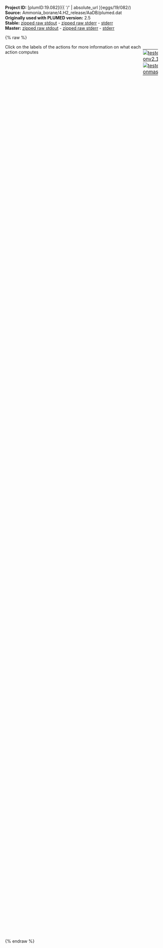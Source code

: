 **Project ID:** [plumID:19.082]({{ '/' | absolute_url }}eggs/19/082/)  
**Source:** Ammonia_borane/4.H2_release/AaDB/plumed.dat  
**Originally used with PLUMED version:** 2.5  
**Stable:** [zipped raw stdout](plumed.dat.plumed.stdout.txt.zip) - [zipped raw stderr](plumed.dat.plumed.stderr.txt.zip) - [stderr](plumed.dat.plumed.stderr)  
**Master:** [zipped raw stdout](plumed.dat.plumed_master.stdout.txt.zip) - [zipped raw stderr](plumed.dat.plumed_master.stderr.txt.zip) - [stderr](plumed.dat.plumed_master.stderr)  

{% raw %}
<div style="width: 100%; float:left">
<div style="width: 90%; float:left" id="value_details_data/Ammonia_borane/4.H2_release/AaDB/plumed.dat"> Click on the labels of the actions for more information on what each action computes </div>
<div style="width: 10%; float:left"><table><tr><td style="padding:1px"><a href="plumed.dat.plumed.stderr"><img src="https://img.shields.io/badge/v2.10-passing-green.svg" alt="tested onv2.10" /></a></td></tr><tr><td style="padding:1px"><a href="plumed.dat.plumed_master.stderr"><img src="https://img.shields.io/badge/master-passing-green.svg" alt="tested onmaster" /></a></td></tr></table></div></div>
<pre style="width=97%;">
<span class="plumedtooltip" style="color:green">RESTART<span class="right">Activate restart. <a href="https://www.plumed.org/doc-master/user-doc/html/_r_e_s_t_a_r_t.html" style="color:green">More details</a><i></i></span></span>
<span style="display:none;" id="data/Ammonia_borane/4.H2_release/AaDB/plumed.dat">The RESTART action with label <b></b> calculates something</span><span class="plumedtooltip" style="color:green">UNITS<span class="right">This command sets the internal units for the code. <a href="https://www.plumed.org/doc-master/user-doc/html/_u_n_i_t_s.html" style="color:green">More details</a><i></i></span></span> <span class="plumedtooltip">LENGTH<span class="right">the units of lengths<i></i></span></span>=A

<b name="data/Ammonia_borane/4.H2_release/AaDB/plumed.dath" onclick='showPath("data/Ammonia_borane/4.H2_release/AaDB/plumed.dat","data/Ammonia_borane/4.H2_release/AaDB/plumed.dath","data/Ammonia_borane/4.H2_release/AaDB/plumed.dath","violet")'>h</b><span style="display:none;" id="data/Ammonia_borane/4.H2_release/AaDB/plumed.dath">The GROUP action with label <b>h</b> calculates the following quantities:<table  align="center" frame="void" width="95%" cellpadding="5%"><tr><td width="5%"><b> Quantity </b>  </td><td width="5%"><b> Type </b>  </td><td><b> Description </b> </td></tr><tr><td width="5%">h</td><td width="5%"><font color="violet">atoms</font></td><td>indices of atoms specified in GROUP</td></tr></table></span>: <span class="plumedtooltip" style="color:green">GROUP<span class="right">Define a group of atoms so that a particular list of atoms can be referenced with a single label in definitions of CVs or virtual atoms. <a href="https://www.plumed.org/doc-master/user-doc/html/_g_r_o_u_p.html" style="color:green">More details</a><i></i></span></span> <span class="plumedtooltip">ATOMS<span class="right">the numerical indexes for the set of atoms in the group<i></i></span></span>=5-128:16,6-128:16,7-128:16,8-128:16,9-128:16,10-128:16,11-128:16,12-128:16,13-128:16,14-128:16,15-128:16,16-128:16   
<b name="data/Ammonia_borane/4.H2_release/AaDB/plumed.dathb" onclick='showPath("data/Ammonia_borane/4.H2_release/AaDB/plumed.dat","data/Ammonia_borane/4.H2_release/AaDB/plumed.dathb","data/Ammonia_borane/4.H2_release/AaDB/plumed.dathb","violet")'>hb</b><span style="display:none;" id="data/Ammonia_borane/4.H2_release/AaDB/plumed.dathb">The GROUP action with label <b>hb</b> calculates the following quantities:<table  align="center" frame="void" width="95%" cellpadding="5%"><tr><td width="5%"><b> Quantity </b>  </td><td width="5%"><b> Type </b>  </td><td><b> Description </b> </td></tr><tr><td width="5%">hb</td><td width="5%"><font color="violet">atoms</font></td><td>indices of atoms specified in GROUP</td></tr></table></span>: <span class="plumedtooltip" style="color:green">GROUP<span class="right">Define a group of atoms so that a particular list of atoms can be referenced with a single label in definitions of CVs or virtual atoms. <a href="https://www.plumed.org/doc-master/user-doc/html/_g_r_o_u_p.html" style="color:green">More details</a><i></i></span></span> <span class="plumedtooltip">ATOMS<span class="right">the numerical indexes for the set of atoms in the group<i></i></span></span>=7-128:16,8-128:16,13-128:16,14-128:16,15-128:16,16-128:16  
<b name="data/Ammonia_borane/4.H2_release/AaDB/plumed.dathn" onclick='showPath("data/Ammonia_borane/4.H2_release/AaDB/plumed.dat","data/Ammonia_borane/4.H2_release/AaDB/plumed.dathn","data/Ammonia_borane/4.H2_release/AaDB/plumed.dathn","violet")'>hn</b><span style="display:none;" id="data/Ammonia_borane/4.H2_release/AaDB/plumed.dathn">The GROUP action with label <b>hn</b> calculates the following quantities:<table  align="center" frame="void" width="95%" cellpadding="5%"><tr><td width="5%"><b> Quantity </b>  </td><td width="5%"><b> Type </b>  </td><td><b> Description </b> </td></tr><tr><td width="5%">hn</td><td width="5%"><font color="violet">atoms</font></td><td>indices of atoms specified in GROUP</td></tr></table></span>: <span class="plumedtooltip" style="color:green">GROUP<span class="right">Define a group of atoms so that a particular list of atoms can be referenced with a single label in definitions of CVs or virtual atoms. <a href="https://www.plumed.org/doc-master/user-doc/html/_g_r_o_u_p.html" style="color:green">More details</a><i></i></span></span> <span class="plumedtooltip">ATOMS<span class="right">the numerical indexes for the set of atoms in the group<i></i></span></span>=5-128:16,6-128:16,9-128:16,10-128:16,11-128:16,12-128:16  
<b name="data/Ammonia_borane/4.H2_release/AaDB/plumed.datn" onclick='showPath("data/Ammonia_borane/4.H2_release/AaDB/plumed.dat","data/Ammonia_borane/4.H2_release/AaDB/plumed.datn","data/Ammonia_borane/4.H2_release/AaDB/plumed.datn","violet")'>n</b><span style="display:none;" id="data/Ammonia_borane/4.H2_release/AaDB/plumed.datn">The GROUP action with label <b>n</b> calculates the following quantities:<table  align="center" frame="void" width="95%" cellpadding="5%"><tr><td width="5%"><b> Quantity </b>  </td><td width="5%"><b> Type </b>  </td><td><b> Description </b> </td></tr><tr><td width="5%">n</td><td width="5%"><font color="violet">atoms</font></td><td>indices of atoms specified in GROUP</td></tr></table></span>: <span class="plumedtooltip" style="color:green">GROUP<span class="right">Define a group of atoms so that a particular list of atoms can be referenced with a single label in definitions of CVs or virtual atoms. <a href="https://www.plumed.org/doc-master/user-doc/html/_g_r_o_u_p.html" style="color:green">More details</a><i></i></span></span> <span class="plumedtooltip">ATOMS<span class="right">the numerical indexes for the set of atoms in the group<i></i></span></span>=3-128:16,4-128:16   
<b name="data/Ammonia_borane/4.H2_release/AaDB/plumed.datb" onclick='showPath("data/Ammonia_borane/4.H2_release/AaDB/plumed.dat","data/Ammonia_borane/4.H2_release/AaDB/plumed.datb","data/Ammonia_borane/4.H2_release/AaDB/plumed.datb","violet")'>b</b><span style="display:none;" id="data/Ammonia_borane/4.H2_release/AaDB/plumed.datb">The GROUP action with label <b>b</b> calculates the following quantities:<table  align="center" frame="void" width="95%" cellpadding="5%"><tr><td width="5%"><b> Quantity </b>  </td><td width="5%"><b> Type </b>  </td><td><b> Description </b> </td></tr><tr><td width="5%">b</td><td width="5%"><font color="violet">atoms</font></td><td>indices of atoms specified in GROUP</td></tr></table></span>: <span class="plumedtooltip" style="color:green">GROUP<span class="right">Define a group of atoms so that a particular list of atoms can be referenced with a single label in definitions of CVs or virtual atoms. <a href="https://www.plumed.org/doc-master/user-doc/html/_g_r_o_u_p.html" style="color:green">More details</a><i></i></span></span> <span class="plumedtooltip">ATOMS<span class="right">the numerical indexes for the set of atoms in the group<i></i></span></span>=1-128:16,2-128:16 
<b name="data/Ammonia_borane/4.H2_release/AaDB/plumed.datbn1" onclick='showPath("data/Ammonia_borane/4.H2_release/AaDB/plumed.dat","data/Ammonia_borane/4.H2_release/AaDB/plumed.datbn1","data/Ammonia_borane/4.H2_release/AaDB/plumed.datbn1","violet")'>bn1</b><span style="display:none;" id="data/Ammonia_borane/4.H2_release/AaDB/plumed.datbn1">The GROUP action with label <b>bn1</b> calculates the following quantities:<table  align="center" frame="void" width="95%" cellpadding="5%"><tr><td width="5%"><b> Quantity </b>  </td><td width="5%"><b> Type </b>  </td><td><b> Description </b> </td></tr><tr><td width="5%">bn1</td><td width="5%"><font color="violet">atoms</font></td><td>indices of atoms specified in GROUP</td></tr></table></span>: <span class="plumedtooltip" style="color:green">GROUP<span class="right">Define a group of atoms so that a particular list of atoms can be referenced with a single label in definitions of CVs or virtual atoms. <a href="https://www.plumed.org/doc-master/user-doc/html/_g_r_o_u_p.html" style="color:green">More details</a><i></i></span></span> <span class="plumedtooltip">ATOMS<span class="right">the numerical indexes for the set of atoms in the group<i></i></span></span>=1-128:16,3-128:16 
<b name="data/Ammonia_borane/4.H2_release/AaDB/plumed.datbn2" onclick='showPath("data/Ammonia_borane/4.H2_release/AaDB/plumed.dat","data/Ammonia_borane/4.H2_release/AaDB/plumed.datbn2","data/Ammonia_borane/4.H2_release/AaDB/plumed.datbn2","violet")'>bn2</b><span style="display:none;" id="data/Ammonia_borane/4.H2_release/AaDB/plumed.datbn2">The GROUP action with label <b>bn2</b> calculates the following quantities:<table  align="center" frame="void" width="95%" cellpadding="5%"><tr><td width="5%"><b> Quantity </b>  </td><td width="5%"><b> Type </b>  </td><td><b> Description </b> </td></tr><tr><td width="5%">bn2</td><td width="5%"><font color="violet">atoms</font></td><td>indices of atoms specified in GROUP</td></tr></table></span>: <span class="plumedtooltip" style="color:green">GROUP<span class="right">Define a group of atoms so that a particular list of atoms can be referenced with a single label in definitions of CVs or virtual atoms. <a href="https://www.plumed.org/doc-master/user-doc/html/_g_r_o_u_p.html" style="color:green">More details</a><i></i></span></span> <span class="plumedtooltip">ATOMS<span class="right">the numerical indexes for the set of atoms in the group<i></i></span></span>=2-128:16,4-128:16 

<span id="data/Ammonia_borane/4.H2_release/AaDB/plumed.datcnHB_short"><b name="data/Ammonia_borane/4.H2_release/AaDB/plumed.datcnHB" onclick='showPath("data/Ammonia_borane/4.H2_release/AaDB/plumed.dat","data/Ammonia_borane/4.H2_release/AaDB/plumed.datcnHB","data/Ammonia_borane/4.H2_release/AaDB/plumed.datcnHB_shortcut","blue")'>cnHB</b><span style="display:none;" id="data/Ammonia_borane/4.H2_release/AaDB/plumed.datcnHB_shortcut">The COORDINATIONNUMBER action with label <b>cnHB</b> calculates the following quantities:<table  align="center" frame="void" width="95%" cellpadding="5%"><tr><td width="5%"><b> Quantity </b>  </td><td width="5%"><b> Type </b>  </td><td><b> Description </b> </td></tr><tr><td width="5%">cnHB</td><td width="5%"><font color="blue">vector</font></td><td>the coordination numbers of the specified atoms</td></tr><tr><td width="5%">cnHB_max</td><td width="5%"><font color="black">scalar</font></td><td>the maximum colvar</td></tr></table></span>: <span class="plumedtooltip" style="color:green">COORDINATIONNUMBER<span class="right">Calculate the coordination numbers of atoms so that you can then calculate functions of the distribution of This action is <a class="toggler" href='javascript:;' onclick='toggleDisplay("data/Ammonia_borane/4.H2_release/AaDB/plumed.datcnHB");'>a shortcut</a>. <a href="https://www.plumed.org/doc-master/user-doc/html/_c_o_o_r_d_i_n_a_t_i_o_n_n_u_m_b_e_r.html">More details</a><i></i></span></span> <span class="plumedtooltip">SPECIESA<span class="right">this keyword is used for colvars such as the coordination number<i></i></span></span>=<b name="data/Ammonia_borane/4.H2_release/AaDB/plumed.dathb">hb</b> <span class="plumedtooltip">SPECIESB<span class="right">this keyword is used for colvars such as the coordination number<i></i></span></span>=<b name="data/Ammonia_borane/4.H2_release/AaDB/plumed.datb">b</b> <span class="plumedtooltip">SWITCH<span class="right">the switching function that it used in the construction of the contact matrix<i></i></span></span>={RATIONAL D_0=0.0 R_0=1.8 NN=6 MM=12} <span class="plumedtooltip">MAX<span class="right">calculate the maximum value<i></i></span></span>={BETA=0.02}
</span><span id="data/Ammonia_borane/4.H2_release/AaDB/plumed.datcnHB_long" style="display:none;"><span style="color:blue" class="comment"># PLUMED interprets the command:
</span><span class="toggler" style="color:red" onclick='toggleDisplay("data/Ammonia_borane/4.H2_release/AaDB/plumed.datcnHB")'># cnHB: COORDINATIONNUMBER SPECIESA=hb SPECIESB=b SWITCH={RATIONAL D_0=0.0 R_0=1.8 NN=6 MM=12} MAX={BETA=0.02}</span>
<span style="color:blue" class="comment"># as follows (Click the red comment above to revert to the short version of the input):</span>
<b name="data/Ammonia_borane/4.H2_release/AaDB/plumed.datcnHB_grp" onclick='showPath("data/Ammonia_borane/4.H2_release/AaDB/plumed.dat","data/Ammonia_borane/4.H2_release/AaDB/plumed.datcnHB_grp","data/Ammonia_borane/4.H2_release/AaDB/plumed.datcnHB_grp","violet")'>cnHB_grp</b><span style="display:none;" id="data/Ammonia_borane/4.H2_release/AaDB/plumed.datcnHB_grp">The GROUP action with label <b>cnHB_grp</b> calculates the following quantities:<table  align="center" frame="void" width="95%" cellpadding="5%"><tr><td width="5%"><b> Quantity </b>  </td><td width="5%"><b> Type </b>  </td><td><b> Description </b> </td></tr><tr><td width="5%">cnHB_grp</td><td width="5%"><font color="violet">atoms</font></td><td>indices of atoms specified in GROUP</td></tr></table></span>: <span class="plumedtooltip" style="color:green">GROUP<span class="right">Define a group of atoms so that a particular list of atoms can be referenced with a single label in definitions of CVs or virtual atoms. <a href="https://www.plumed.org/doc-master/user-doc/html/_g_r_o_u_p.html" style="color:green">More details</a><i></i></span></span> <span class="plumedtooltip">ATOMS<span class="right">the numerical indexes for the set of atoms in the group<i></i></span></span>=<b name="data/Ammonia_borane/4.H2_release/AaDB/plumed.dathb">hb</b>
<b name="data/Ammonia_borane/4.H2_release/AaDB/plumed.datcnHB_mat" onclick='showPath("data/Ammonia_borane/4.H2_release/AaDB/plumed.dat","data/Ammonia_borane/4.H2_release/AaDB/plumed.datcnHB_mat","data/Ammonia_borane/4.H2_release/AaDB/plumed.datcnHB_mat","red")'>cnHB_mat</b><span style="display:none;" id="data/Ammonia_borane/4.H2_release/AaDB/plumed.datcnHB_mat">The CONTACT_MATRIX action with label <b>cnHB_mat</b> calculates the following quantities:<table  align="center" frame="void" width="95%" cellpadding="5%"><tr><td width="5%"><b> Quantity </b>  </td><td width="5%"><b> Type </b>  </td><td><b> Description </b> </td></tr><tr><td width="5%">cnHB_mat</td><td width="5%"><font color="red">matrix</font></td><td>a matrix containing the weights for the bonds between each pair of atoms</td></tr></table></span>: <span class="plumedtooltip" style="color:green">CONTACT_MATRIX<span class="right">Adjacency matrix in which two atoms are adjacent if they are within a certain cutoff. <a href="https://www.plumed.org/doc-master/user-doc/html/_c_o_n_t_a_c_t__m_a_t_r_i_x.html" style="color:green">More details</a><i></i></span></span> <span class="plumedtooltip">GROUPA<span class="right"><i></i></span></span>=<b name="data/Ammonia_borane/4.H2_release/AaDB/plumed.dathb">hb</b> <span class="plumedtooltip">GROUPB<span class="right"><i></i></span></span>=<b name="data/Ammonia_borane/4.H2_release/AaDB/plumed.datb">b</b> <span class="plumedtooltip">SWITCH<span class="right">specify the switching function to use between two sets of indistinguishable atoms<i></i></span></span>={RATIONAL D_0=0.0 R_0=1.8 NN=6 MM=12}
<b name="data/Ammonia_borane/4.H2_release/AaDB/plumed.datcnHB_ones" onclick='showPath("data/Ammonia_borane/4.H2_release/AaDB/plumed.dat","data/Ammonia_borane/4.H2_release/AaDB/plumed.datcnHB_ones","data/Ammonia_borane/4.H2_release/AaDB/plumed.datcnHB_ones","blue")'>cnHB_ones</b><span style="display:none;" id="data/Ammonia_borane/4.H2_release/AaDB/plumed.datcnHB_ones">The CONSTANT action with label <b>cnHB_ones</b> calculates the following quantities:<table  align="center" frame="void" width="95%" cellpadding="5%"><tr><td width="5%"><b> Quantity </b>  </td><td width="5%"><b> Type </b>  </td><td><b> Description </b> </td></tr><tr><td width="5%">cnHB_ones</td><td width="5%"><font color="blue">vector</font></td><td>the constant value that was read from the plumed input</td></tr></table></span>: <span class="plumedtooltip" style="color:green">ONES<span class="right">Create a constant vector with all elements equal to one <a href="https://www.plumed.org/doc-master/user-doc/html/_o_n_e_s.html" style="color:green">More details</a><i></i></span></span> <span class="plumedtooltip">SIZE<span class="right">the number of ones that you would like to create<i></i></span></span>=16
<b name="data/Ammonia_borane/4.H2_release/AaDB/plumed.datcnHB" onclick='showPath("data/Ammonia_borane/4.H2_release/AaDB/plumed.dat","data/Ammonia_borane/4.H2_release/AaDB/plumed.datcnHB","data/Ammonia_borane/4.H2_release/AaDB/plumed.datcnHB","blue")'>cnHB</b><span style="display:none;" id="data/Ammonia_borane/4.H2_release/AaDB/plumed.datcnHB">The MATRIX_VECTOR_PRODUCT action with label <b>cnHB</b> calculates the following quantities:<table  align="center" frame="void" width="95%" cellpadding="5%"><tr><td width="5%"><b> Quantity </b>  </td><td width="5%"><b> Type </b>  </td><td><b> Description </b> </td></tr><tr><td width="5%">cnHB</td><td width="5%"><font color="blue">vector</font></td><td>the vector that is obtained by taking the product between the matrix and the vector that were input</td></tr></table></span>: <span class="plumedtooltip" style="color:green">MATRIX_VECTOR_PRODUCT<span class="right">Calculate the product of the matrix and the vector <a href="https://www.plumed.org/doc-master/user-doc/html/_m_a_t_r_i_x__v_e_c_t_o_r__p_r_o_d_u_c_t.html" style="color:green">More details</a><i></i></span></span>  <span class="plumedtooltip">ARG<span class="right">the label for the matrix and the vector/scalar that are being multiplied<i></i></span></span>=<b name="data/Ammonia_borane/4.H2_release/AaDB/plumed.datcnHB_mat">cnHB_mat</b>,<b name="data/Ammonia_borane/4.H2_release/AaDB/plumed.datcnHB_ones">cnHB_ones</b>
<b name="data/Ammonia_borane/4.H2_release/AaDB/plumed.datcnHB_caverage" onclick='showPath("data/Ammonia_borane/4.H2_release/AaDB/plumed.dat","data/Ammonia_borane/4.H2_release/AaDB/plumed.datcnHB_caverage","data/Ammonia_borane/4.H2_release/AaDB/plumed.datcnHB_caverage","black")'>cnHB_caverage</b><span style="display:none;" id="data/Ammonia_borane/4.H2_release/AaDB/plumed.datcnHB_caverage">The MEAN action with label <b>cnHB_caverage</b> calculates the following quantities:<table  align="center" frame="void" width="95%" cellpadding="5%"><tr><td width="5%"><b> Quantity </b>  </td><td width="5%"><b> Type </b>  </td><td><b> Description </b> </td></tr><tr><td width="5%">cnHB_caverage</td><td width="5%"><font color="black">scalar</font></td><td>the mean of all the elements in the input vector</td></tr></table></span>: <span class="plumedtooltip" style="color:green">MEAN<span class="right">Calculate the arithmetic mean of the elements in a vector <a href="https://www.plumed.org/doc-master/user-doc/html/_m_e_a_n.html" style="color:green">More details</a><i></i></span></span> <span class="plumedtooltip">ARG<span class="right">the values input to this function<i></i></span></span>=<b name="data/Ammonia_borane/4.H2_release/AaDB/plumed.datcnHB">cnHB</b> <span class="plumedtooltip">PERIODIC<span class="right">if the output of your function is periodic then you should specify the periodicity of the function<i></i></span></span>=NO
<b name="data/Ammonia_borane/4.H2_release/AaDB/plumed.datcnHB_me_max" onclick='showPath("data/Ammonia_borane/4.H2_release/AaDB/plumed.dat","data/Ammonia_borane/4.H2_release/AaDB/plumed.datcnHB_me_max","data/Ammonia_borane/4.H2_release/AaDB/plumed.datcnHB_me_max","blue")'>cnHB_me_max</b><span style="display:none;" id="data/Ammonia_borane/4.H2_release/AaDB/plumed.datcnHB_me_max">The CUSTOM action with label <b>cnHB_me_max</b> calculates the following quantities:<table  align="center" frame="void" width="95%" cellpadding="5%"><tr><td width="5%"><b> Quantity </b>  </td><td width="5%"><b> Type </b>  </td><td><b> Description </b> </td></tr><tr><td width="5%">cnHB_me_max</td><td width="5%"><font color="blue">vector</font></td><td>the vector obtained by doing an element-wise application of an arbitrary function to the input vectors</td></tr></table></span>: <span class="plumedtooltip" style="color:green">CUSTOM<span class="right">Calculate a combination of variables using a custom expression. <a href="https://www.plumed.org/doc-master/user-doc/html/_c_u_s_t_o_m.html" style="color:green">More details</a><i></i></span></span> <span class="plumedtooltip">ARG<span class="right">the values input to this function<i></i></span></span>=<b name="data/Ammonia_borane/4.H2_release/AaDB/plumed.datcnHB">cnHB</b> <span class="plumedtooltip">FUNC<span class="right">the function you wish to evaluate<i></i></span></span>=exp(x/0.02) <span class="plumedtooltip">PERIODIC<span class="right">if the output of your function is periodic then you should specify the periodicity of the function<i></i></span></span>=NO
<b name="data/Ammonia_borane/4.H2_release/AaDB/plumed.datcnHB_mec_max" onclick='showPath("data/Ammonia_borane/4.H2_release/AaDB/plumed.dat","data/Ammonia_borane/4.H2_release/AaDB/plumed.datcnHB_mec_max","data/Ammonia_borane/4.H2_release/AaDB/plumed.datcnHB_mec_max","black")'>cnHB_mec_max</b><span style="display:none;" id="data/Ammonia_borane/4.H2_release/AaDB/plumed.datcnHB_mec_max">The SUM action with label <b>cnHB_mec_max</b> calculates the following quantities:<table  align="center" frame="void" width="95%" cellpadding="5%"><tr><td width="5%"><b> Quantity </b>  </td><td width="5%"><b> Type </b>  </td><td><b> Description </b> </td></tr><tr><td width="5%">cnHB_mec_max</td><td width="5%"><font color="black">scalar</font></td><td>the sum of all the elements in the input vector</td></tr></table></span>: <span class="plumedtooltip" style="color:green">SUM<span class="right">Calculate the sum of the arguments <a href="https://www.plumed.org/doc-master/user-doc/html/_s_u_m.html" style="color:green">More details</a><i></i></span></span> <span class="plumedtooltip">ARG<span class="right">the values input to this function<i></i></span></span>=<b name="data/Ammonia_borane/4.H2_release/AaDB/plumed.datcnHB_me_max">cnHB_me_max</b> <span class="plumedtooltip">PERIODIC<span class="right">if the output of your function is periodic then you should specify the periodicity of the function<i></i></span></span>=NO
<b name="data/Ammonia_borane/4.H2_release/AaDB/plumed.datcnHB_max" onclick='showPath("data/Ammonia_borane/4.H2_release/AaDB/plumed.dat","data/Ammonia_borane/4.H2_release/AaDB/plumed.datcnHB_max","data/Ammonia_borane/4.H2_release/AaDB/plumed.datcnHB_max","black")'>cnHB_max</b><span style="display:none;" id="data/Ammonia_borane/4.H2_release/AaDB/plumed.datcnHB_max">The CUSTOM action with label <b>cnHB_max</b> calculates the following quantities:<table  align="center" frame="void" width="95%" cellpadding="5%"><tr><td width="5%"><b> Quantity </b>  </td><td width="5%"><b> Type </b>  </td><td><b> Description </b> </td></tr><tr><td width="5%">cnHB_max</td><td width="5%"><font color="black">scalar</font></td><td>an arbitrary function</td></tr></table></span>: <span class="plumedtooltip" style="color:green">CUSTOM<span class="right">Calculate a combination of variables using a custom expression. <a href="https://www.plumed.org/doc-master/user-doc/html/_c_u_s_t_o_m.html" style="color:green">More details</a><i></i></span></span> <span class="plumedtooltip">ARG<span class="right">the values input to this function<i></i></span></span>=<b name="data/Ammonia_borane/4.H2_release/AaDB/plumed.datcnHB_mec_max">cnHB_mec_max</b> <span class="plumedtooltip">FUNC<span class="right">the function you wish to evaluate<i></i></span></span>=0.02*log(x) <span class="plumedtooltip">PERIODIC<span class="right">if the output of your function is periodic then you should specify the periodicity of the function<i></i></span></span>=NO
<span style="color:blue"># --- End of included input --- </span></span><span id="data/Ammonia_borane/4.H2_release/AaDB/plumed.datcnHH_short"><b name="data/Ammonia_borane/4.H2_release/AaDB/plumed.datcnHH" onclick='showPath("data/Ammonia_borane/4.H2_release/AaDB/plumed.dat","data/Ammonia_borane/4.H2_release/AaDB/plumed.datcnHH","data/Ammonia_borane/4.H2_release/AaDB/plumed.datcnHH_shortcut","blue")'>cnHH</b><span style="display:none;" id="data/Ammonia_borane/4.H2_release/AaDB/plumed.datcnHH_shortcut">The COORDINATIONNUMBER action with label <b>cnHH</b> calculates the following quantities:<table  align="center" frame="void" width="95%" cellpadding="5%"><tr><td width="5%"><b> Quantity </b>  </td><td width="5%"><b> Type </b>  </td><td><b> Description </b> </td></tr><tr><td width="5%">cnHH</td><td width="5%"><font color="blue">vector</font></td><td>the coordination numbers of the specified atoms</td></tr><tr><td width="5%">cnHH_max</td><td width="5%"><font color="black">scalar</font></td><td>the maximum colvar</td></tr></table></span>: <span class="plumedtooltip" style="color:green">COORDINATIONNUMBER<span class="right">Calculate the coordination numbers of atoms so that you can then calculate functions of the distribution of This action is <a class="toggler" href='javascript:;' onclick='toggleDisplay("data/Ammonia_borane/4.H2_release/AaDB/plumed.datcnHH");'>a shortcut</a>. <a href="https://www.plumed.org/doc-master/user-doc/html/_c_o_o_r_d_i_n_a_t_i_o_n_n_u_m_b_e_r.html">More details</a><i></i></span></span> <span class="plumedtooltip">SPECIESA<span class="right">this keyword is used for colvars such as the coordination number<i></i></span></span>=<b name="data/Ammonia_borane/4.H2_release/AaDB/plumed.dathn">hn</b> <span class="plumedtooltip">SPECIESB<span class="right">this keyword is used for colvars such as the coordination number<i></i></span></span>=<b name="data/Ammonia_borane/4.H2_release/AaDB/plumed.dathb">hb</b> <span class="plumedtooltip">SWITCH<span class="right">the switching function that it used in the construction of the contact matrix<i></i></span></span>={GAUSSIAN R_0=0.2 D_0=0.8 } <span class="plumedtooltip">MAX<span class="right">calculate the maximum value<i></i></span></span>={BETA=0.02}
</span><span id="data/Ammonia_borane/4.H2_release/AaDB/plumed.datcnHH_long" style="display:none;"><span style="color:blue" class="comment"># PLUMED interprets the command:
</span><span class="toggler" style="color:red" onclick='toggleDisplay("data/Ammonia_borane/4.H2_release/AaDB/plumed.datcnHH")'># cnHH: COORDINATIONNUMBER SPECIESA=hn SPECIESB=hb SWITCH={GAUSSIAN R_0=0.2 D_0=0.8 } MAX={BETA=0.02}</span>
<span style="color:blue" class="comment"># as follows (Click the red comment above to revert to the short version of the input):</span>
<b name="data/Ammonia_borane/4.H2_release/AaDB/plumed.datcnHH_grp" onclick='showPath("data/Ammonia_borane/4.H2_release/AaDB/plumed.dat","data/Ammonia_borane/4.H2_release/AaDB/plumed.datcnHH_grp","data/Ammonia_borane/4.H2_release/AaDB/plumed.datcnHH_grp","violet")'>cnHH_grp</b><span style="display:none;" id="data/Ammonia_borane/4.H2_release/AaDB/plumed.datcnHH_grp">The GROUP action with label <b>cnHH_grp</b> calculates the following quantities:<table  align="center" frame="void" width="95%" cellpadding="5%"><tr><td width="5%"><b> Quantity </b>  </td><td width="5%"><b> Type </b>  </td><td><b> Description </b> </td></tr><tr><td width="5%">cnHH_grp</td><td width="5%"><font color="violet">atoms</font></td><td>indices of atoms specified in GROUP</td></tr></table></span>: <span class="plumedtooltip" style="color:green">GROUP<span class="right">Define a group of atoms so that a particular list of atoms can be referenced with a single label in definitions of CVs or virtual atoms. <a href="https://www.plumed.org/doc-master/user-doc/html/_g_r_o_u_p.html" style="color:green">More details</a><i></i></span></span> <span class="plumedtooltip">ATOMS<span class="right">the numerical indexes for the set of atoms in the group<i></i></span></span>=<b name="data/Ammonia_borane/4.H2_release/AaDB/plumed.dathn">hn</b>
<b name="data/Ammonia_borane/4.H2_release/AaDB/plumed.datcnHH_mat" onclick='showPath("data/Ammonia_borane/4.H2_release/AaDB/plumed.dat","data/Ammonia_borane/4.H2_release/AaDB/plumed.datcnHH_mat","data/Ammonia_borane/4.H2_release/AaDB/plumed.datcnHH_mat","red")'>cnHH_mat</b><span style="display:none;" id="data/Ammonia_borane/4.H2_release/AaDB/plumed.datcnHH_mat">The CONTACT_MATRIX action with label <b>cnHH_mat</b> calculates the following quantities:<table  align="center" frame="void" width="95%" cellpadding="5%"><tr><td width="5%"><b> Quantity </b>  </td><td width="5%"><b> Type </b>  </td><td><b> Description </b> </td></tr><tr><td width="5%">cnHH_mat</td><td width="5%"><font color="red">matrix</font></td><td>a matrix containing the weights for the bonds between each pair of atoms</td></tr></table></span>: <span class="plumedtooltip" style="color:green">CONTACT_MATRIX<span class="right">Adjacency matrix in which two atoms are adjacent if they are within a certain cutoff. <a href="https://www.plumed.org/doc-master/user-doc/html/_c_o_n_t_a_c_t__m_a_t_r_i_x.html" style="color:green">More details</a><i></i></span></span> <span class="plumedtooltip">GROUPA<span class="right"><i></i></span></span>=<b name="data/Ammonia_borane/4.H2_release/AaDB/plumed.dathn">hn</b> <span class="plumedtooltip">GROUPB<span class="right"><i></i></span></span>=<b name="data/Ammonia_borane/4.H2_release/AaDB/plumed.dathb">hb</b> <span class="plumedtooltip">SWITCH<span class="right">specify the switching function to use between two sets of indistinguishable atoms<i></i></span></span>={GAUSSIAN R_0=0.2 D_0=0.8 }
<b name="data/Ammonia_borane/4.H2_release/AaDB/plumed.datcnHH_ones" onclick='showPath("data/Ammonia_borane/4.H2_release/AaDB/plumed.dat","data/Ammonia_borane/4.H2_release/AaDB/plumed.datcnHH_ones","data/Ammonia_borane/4.H2_release/AaDB/plumed.datcnHH_ones","blue")'>cnHH_ones</b><span style="display:none;" id="data/Ammonia_borane/4.H2_release/AaDB/plumed.datcnHH_ones">The CONSTANT action with label <b>cnHH_ones</b> calculates the following quantities:<table  align="center" frame="void" width="95%" cellpadding="5%"><tr><td width="5%"><b> Quantity </b>  </td><td width="5%"><b> Type </b>  </td><td><b> Description </b> </td></tr><tr><td width="5%">cnHH_ones</td><td width="5%"><font color="blue">vector</font></td><td>the constant value that was read from the plumed input</td></tr></table></span>: <span class="plumedtooltip" style="color:green">ONES<span class="right">Create a constant vector with all elements equal to one <a href="https://www.plumed.org/doc-master/user-doc/html/_o_n_e_s.html" style="color:green">More details</a><i></i></span></span> <span class="plumedtooltip">SIZE<span class="right">the number of ones that you would like to create<i></i></span></span>=48
<b name="data/Ammonia_borane/4.H2_release/AaDB/plumed.datcnHH" onclick='showPath("data/Ammonia_borane/4.H2_release/AaDB/plumed.dat","data/Ammonia_borane/4.H2_release/AaDB/plumed.datcnHH","data/Ammonia_borane/4.H2_release/AaDB/plumed.datcnHH","blue")'>cnHH</b><span style="display:none;" id="data/Ammonia_borane/4.H2_release/AaDB/plumed.datcnHH">The MATRIX_VECTOR_PRODUCT action with label <b>cnHH</b> calculates the following quantities:<table  align="center" frame="void" width="95%" cellpadding="5%"><tr><td width="5%"><b> Quantity </b>  </td><td width="5%"><b> Type </b>  </td><td><b> Description </b> </td></tr><tr><td width="5%">cnHH</td><td width="5%"><font color="blue">vector</font></td><td>the vector that is obtained by taking the product between the matrix and the vector that were input</td></tr></table></span>: <span class="plumedtooltip" style="color:green">MATRIX_VECTOR_PRODUCT<span class="right">Calculate the product of the matrix and the vector <a href="https://www.plumed.org/doc-master/user-doc/html/_m_a_t_r_i_x__v_e_c_t_o_r__p_r_o_d_u_c_t.html" style="color:green">More details</a><i></i></span></span>  <span class="plumedtooltip">ARG<span class="right">the label for the matrix and the vector/scalar that are being multiplied<i></i></span></span>=<b name="data/Ammonia_borane/4.H2_release/AaDB/plumed.datcnHH_mat">cnHH_mat</b>,<b name="data/Ammonia_borane/4.H2_release/AaDB/plumed.datcnHH_ones">cnHH_ones</b>
<b name="data/Ammonia_borane/4.H2_release/AaDB/plumed.datcnHH_caverage" onclick='showPath("data/Ammonia_borane/4.H2_release/AaDB/plumed.dat","data/Ammonia_borane/4.H2_release/AaDB/plumed.datcnHH_caverage","data/Ammonia_borane/4.H2_release/AaDB/plumed.datcnHH_caverage","black")'>cnHH_caverage</b><span style="display:none;" id="data/Ammonia_borane/4.H2_release/AaDB/plumed.datcnHH_caverage">The MEAN action with label <b>cnHH_caverage</b> calculates the following quantities:<table  align="center" frame="void" width="95%" cellpadding="5%"><tr><td width="5%"><b> Quantity </b>  </td><td width="5%"><b> Type </b>  </td><td><b> Description </b> </td></tr><tr><td width="5%">cnHH_caverage</td><td width="5%"><font color="black">scalar</font></td><td>the mean of all the elements in the input vector</td></tr></table></span>: <span class="plumedtooltip" style="color:green">MEAN<span class="right">Calculate the arithmetic mean of the elements in a vector <a href="https://www.plumed.org/doc-master/user-doc/html/_m_e_a_n.html" style="color:green">More details</a><i></i></span></span> <span class="plumedtooltip">ARG<span class="right">the values input to this function<i></i></span></span>=<b name="data/Ammonia_borane/4.H2_release/AaDB/plumed.datcnHH">cnHH</b> <span class="plumedtooltip">PERIODIC<span class="right">if the output of your function is periodic then you should specify the periodicity of the function<i></i></span></span>=NO
<b name="data/Ammonia_borane/4.H2_release/AaDB/plumed.datcnHH_me_max" onclick='showPath("data/Ammonia_borane/4.H2_release/AaDB/plumed.dat","data/Ammonia_borane/4.H2_release/AaDB/plumed.datcnHH_me_max","data/Ammonia_borane/4.H2_release/AaDB/plumed.datcnHH_me_max","blue")'>cnHH_me_max</b><span style="display:none;" id="data/Ammonia_borane/4.H2_release/AaDB/plumed.datcnHH_me_max">The CUSTOM action with label <b>cnHH_me_max</b> calculates the following quantities:<table  align="center" frame="void" width="95%" cellpadding="5%"><tr><td width="5%"><b> Quantity </b>  </td><td width="5%"><b> Type </b>  </td><td><b> Description </b> </td></tr><tr><td width="5%">cnHH_me_max</td><td width="5%"><font color="blue">vector</font></td><td>the vector obtained by doing an element-wise application of an arbitrary function to the input vectors</td></tr></table></span>: <span class="plumedtooltip" style="color:green">CUSTOM<span class="right">Calculate a combination of variables using a custom expression. <a href="https://www.plumed.org/doc-master/user-doc/html/_c_u_s_t_o_m.html" style="color:green">More details</a><i></i></span></span> <span class="plumedtooltip">ARG<span class="right">the values input to this function<i></i></span></span>=<b name="data/Ammonia_borane/4.H2_release/AaDB/plumed.datcnHH">cnHH</b> <span class="plumedtooltip">FUNC<span class="right">the function you wish to evaluate<i></i></span></span>=exp(x/0.02) <span class="plumedtooltip">PERIODIC<span class="right">if the output of your function is periodic then you should specify the periodicity of the function<i></i></span></span>=NO
<b name="data/Ammonia_borane/4.H2_release/AaDB/plumed.datcnHH_mec_max" onclick='showPath("data/Ammonia_borane/4.H2_release/AaDB/plumed.dat","data/Ammonia_borane/4.H2_release/AaDB/plumed.datcnHH_mec_max","data/Ammonia_borane/4.H2_release/AaDB/plumed.datcnHH_mec_max","black")'>cnHH_mec_max</b><span style="display:none;" id="data/Ammonia_borane/4.H2_release/AaDB/plumed.datcnHH_mec_max">The SUM action with label <b>cnHH_mec_max</b> calculates the following quantities:<table  align="center" frame="void" width="95%" cellpadding="5%"><tr><td width="5%"><b> Quantity </b>  </td><td width="5%"><b> Type </b>  </td><td><b> Description </b> </td></tr><tr><td width="5%">cnHH_mec_max</td><td width="5%"><font color="black">scalar</font></td><td>the sum of all the elements in the input vector</td></tr></table></span>: <span class="plumedtooltip" style="color:green">SUM<span class="right">Calculate the sum of the arguments <a href="https://www.plumed.org/doc-master/user-doc/html/_s_u_m.html" style="color:green">More details</a><i></i></span></span> <span class="plumedtooltip">ARG<span class="right">the values input to this function<i></i></span></span>=<b name="data/Ammonia_borane/4.H2_release/AaDB/plumed.datcnHH_me_max">cnHH_me_max</b> <span class="plumedtooltip">PERIODIC<span class="right">if the output of your function is periodic then you should specify the periodicity of the function<i></i></span></span>=NO
<b name="data/Ammonia_borane/4.H2_release/AaDB/plumed.datcnHH_max" onclick='showPath("data/Ammonia_borane/4.H2_release/AaDB/plumed.dat","data/Ammonia_borane/4.H2_release/AaDB/plumed.datcnHH_max","data/Ammonia_borane/4.H2_release/AaDB/plumed.datcnHH_max","black")'>cnHH_max</b><span style="display:none;" id="data/Ammonia_borane/4.H2_release/AaDB/plumed.datcnHH_max">The CUSTOM action with label <b>cnHH_max</b> calculates the following quantities:<table  align="center" frame="void" width="95%" cellpadding="5%"><tr><td width="5%"><b> Quantity </b>  </td><td width="5%"><b> Type </b>  </td><td><b> Description </b> </td></tr><tr><td width="5%">cnHH_max</td><td width="5%"><font color="black">scalar</font></td><td>an arbitrary function</td></tr></table></span>: <span class="plumedtooltip" style="color:green">CUSTOM<span class="right">Calculate a combination of variables using a custom expression. <a href="https://www.plumed.org/doc-master/user-doc/html/_c_u_s_t_o_m.html" style="color:green">More details</a><i></i></span></span> <span class="plumedtooltip">ARG<span class="right">the values input to this function<i></i></span></span>=<b name="data/Ammonia_borane/4.H2_release/AaDB/plumed.datcnHH_mec_max">cnHH_mec_max</b> <span class="plumedtooltip">FUNC<span class="right">the function you wish to evaluate<i></i></span></span>=0.02*log(x) <span class="plumedtooltip">PERIODIC<span class="right">if the output of your function is periodic then you should specify the periodicity of the function<i></i></span></span>=NO
<span style="color:blue"># --- End of included input --- </span></span><span id="data/Ammonia_borane/4.H2_release/AaDB/plumed.datdefexternal_short"><span class="plumedtooltip" style="color:green">EXTERNAL<span class="right">Calculate a restraint that is defined on a grid that is read during start up This action has <a class="toggler" href='javascript:;' onclick='toggleDisplay("data/Ammonia_borane/4.H2_release/AaDB/plumed.datdefexternal");'>hidden defaults</a>. <a href="https://www.plumed.org/doc-master/user-doc/html/_e_x_t_e_r_n_a_l.html">More details</a><i></i></span></span> <span class="plumedtooltip">ARG<span class="right">the labels of the scalars on which the bias will act<i></i></span></span>=<b name="data/Ammonia_borane/4.H2_release/AaDB/plumed.datcnHH">cnHH.max</b> <span class="plumedtooltip">FILE<span class="right">the name of the file containing the external potential<i></i></span></span>=ext_bias.dat <span class="plumedtooltip">LABEL<span class="right">a label for the action so that its output can be referenced in the input to other actions<i></i></span></span>=<b name="data/Ammonia_borane/4.H2_release/AaDB/plumed.datexternal" onclick='showPath("data/Ammonia_borane/4.H2_release/AaDB/plumed.dat","data/Ammonia_borane/4.H2_release/AaDB/plumed.datexternal","data/Ammonia_borane/4.H2_release/AaDB/plumed.datexternal","black")'>external</b><span style="display:none;" id="data/Ammonia_borane/4.H2_release/AaDB/plumed.datexternal">The EXTERNAL action with label <b>external</b> calculates the following quantities:<table  align="center" frame="void" width="95%" cellpadding="5%"><tr><td width="5%"><b> Quantity </b>  </td><td width="5%"><b> Type </b>  </td><td><b> Description </b> </td></tr><tr><td width="5%">external.bias</td><td width="5%"><font color="black">scalar</font></td><td>the instantaneous value of the bias potential</td></tr></table></span> 
</span><span id="data/Ammonia_borane/4.H2_release/AaDB/plumed.datdefexternal_long" style="display:none;"><span class="plumedtooltip" style="color:green">EXTERNAL<span class="right">Calculate a restraint that is defined on a grid that is read during start up This action uses the <a class="toggler" href='javascript:;' onclick='toggleDisplay("data/Ammonia_borane/4.H2_release/AaDB/plumed.datdefexternal");'>defaults shown here</a>. <a href="https://www.plumed.org/doc-master/user-doc/html/_e_x_t_e_r_n_a_l.html">More details</a><i></i></span></span> <span class="plumedtooltip">ARG<span class="right">the labels of the scalars on which the bias will act<i></i></span></span>=<b name="data/Ammonia_borane/4.H2_release/AaDB/plumed.datcnHH">cnHH.max</b> <span class="plumedtooltip">FILE<span class="right">the name of the file containing the external potential<i></i></span></span>=ext_bias.dat <span class="plumedtooltip">LABEL<span class="right">a label for the action so that its output can be referenced in the input to other actions<i></i></span></span>=<b name="data/Ammonia_borane/4.H2_release/AaDB/plumed.datexternal" onclick='showPath("data/Ammonia_borane/4.H2_release/AaDB/plumed.dat","data/Ammonia_borane/4.H2_release/AaDB/plumed.datexternal","data/Ammonia_borane/4.H2_release/AaDB/plumed.datexternal","black")'>external</b>  <span class="plumedtooltip">SCALE<span class="right"> a factor that multiplies the external potential, useful to invert free energies<i></i></span></span>=1.0
</span><br/><span id="data/Ammonia_borane/4.H2_release/AaDB/plumed.datdefrestraint_short"><span class="plumedtooltip" style="color:green">METAD<span class="right">Used to performed metadynamics on one or more collective variables. This action has <a class="toggler" href='javascript:;' onclick='toggleDisplay("data/Ammonia_borane/4.H2_release/AaDB/plumed.datdefrestraint");'>hidden defaults</a>. <a href="https://www.plumed.org/doc-master/user-doc/html/_m_e_t_a_d.html">More details</a><i></i></span></span> <span class="plumedtooltip">ARG<span class="right">the labels of the scalars on which the bias will act<i></i></span></span>=<b name="data/Ammonia_borane/4.H2_release/AaDB/plumed.datcnHH">cnHH.max</b> <span class="plumedtooltip">SIGMA<span class="right">the widths of the Gaussian hills<i></i></span></span>=0.05 <span class="plumedtooltip">HEIGHT<span class="right">the heights of the Gaussian hills<i></i></span></span>=0.1 <span class="plumedtooltip">PACE<span class="right">the frequency for hill addition<i></i></span></span>=4000 <span class="plumedtooltip">TEMP<span class="right">the system temperature - this is only needed if you are doing well-tempered metadynamics<i></i></span></span>=400 <span class="plumedtooltip">BIASFACTOR<span class="right">use well tempered metadynamics and use this bias factor<i></i></span></span>=10 <span class="plumedtooltip">LABEL<span class="right">a label for the action so that its output can be referenced in the input to other actions<i></i></span></span>=<b name="data/Ammonia_borane/4.H2_release/AaDB/plumed.datrestraint" onclick='showPath("data/Ammonia_borane/4.H2_release/AaDB/plumed.dat","data/Ammonia_borane/4.H2_release/AaDB/plumed.datrestraint","data/Ammonia_borane/4.H2_release/AaDB/plumed.datrestraint","black")'>restraint</b><span style="display:none;" id="data/Ammonia_borane/4.H2_release/AaDB/plumed.datrestraint">The METAD action with label <b>restraint</b> calculates the following quantities:<table  align="center" frame="void" width="95%" cellpadding="5%"><tr><td width="5%"><b> Quantity </b>  </td><td width="5%"><b> Type </b>  </td><td><b> Description </b> </td></tr><tr><td width="5%">restraint.bias</td><td width="5%"><font color="black">scalar</font></td><td>the instantaneous value of the bias potential</td></tr></table></span> 
</span><span id="data/Ammonia_borane/4.H2_release/AaDB/plumed.datdefrestraint_long" style="display:none;"><span class="plumedtooltip" style="color:green">METAD<span class="right">Used to performed metadynamics on one or more collective variables. This action uses the <a class="toggler" href='javascript:;' onclick='toggleDisplay("data/Ammonia_borane/4.H2_release/AaDB/plumed.datdefrestraint");'>defaults shown here</a>. <a href="https://www.plumed.org/doc-master/user-doc/html/_m_e_t_a_d.html">More details</a><i></i></span></span> <span class="plumedtooltip">ARG<span class="right">the labels of the scalars on which the bias will act<i></i></span></span>=<b name="data/Ammonia_borane/4.H2_release/AaDB/plumed.datcnHH">cnHH.max</b> <span class="plumedtooltip">SIGMA<span class="right">the widths of the Gaussian hills<i></i></span></span>=0.05 <span class="plumedtooltip">HEIGHT<span class="right">the heights of the Gaussian hills<i></i></span></span>=0.1 <span class="plumedtooltip">PACE<span class="right">the frequency for hill addition<i></i></span></span>=4000 <span class="plumedtooltip">TEMP<span class="right">the system temperature - this is only needed if you are doing well-tempered metadynamics<i></i></span></span>=400 <span class="plumedtooltip">BIASFACTOR<span class="right">use well tempered metadynamics and use this bias factor<i></i></span></span>=10 <span class="plumedtooltip">LABEL<span class="right">a label for the action so that its output can be referenced in the input to other actions<i></i></span></span>=<b name="data/Ammonia_borane/4.H2_release/AaDB/plumed.datrestraint" onclick='showPath("data/Ammonia_borane/4.H2_release/AaDB/plumed.dat","data/Ammonia_borane/4.H2_release/AaDB/plumed.datrestraint","data/Ammonia_borane/4.H2_release/AaDB/plumed.datrestraint","black")'>restraint</b>  <span class="plumedtooltip">FILE<span class="right"> a file in which the list of added hills is stored<i></i></span></span>=HILLS
</span><br/><span class="plumedtooltip" style="color:green">PRINT<span class="right">Print quantities to a file. <a href="https://www.plumed.org/doc-master/user-doc/html/_p_r_i_n_t.html" style="color:green">More details</a><i></i></span></span> <span class="plumedtooltip">ARG<span class="right">the labels of the values that you would like to print to the file<i></i></span></span>=* <span class="plumedtooltip">STRIDE<span class="right"> the frequency with which the quantities of interest should be output<i></i></span></span>=1 <span class="plumedtooltip">FILE<span class="right">the name of the file on which to output these quantities<i></i></span></span>=COLVAR
<span class="plumedtooltip" style="color:green">FLUSH<span class="right">This command instructs plumed to flush all the open files with a user specified frequency. <a href="https://www.plumed.org/doc-master/user-doc/html/_f_l_u_s_h.html" style="color:green">More details</a><i></i></span></span> <span class="plumedtooltip">STRIDE<span class="right">the frequency with which all the open files should be flushed<i></i></span></span>=1

<span class="plumedtooltip" style="color:green">ENDPLUMED<span class="right">Terminate plumed input. <a href="https://www.plumed.org/doc-master/user-doc/html/_e_n_d_p_l_u_m_e_d.html" style="color:green">More details</a><i></i></span></span><span style="color:blue" class="comment">
</span></pre>
{% endraw %}
